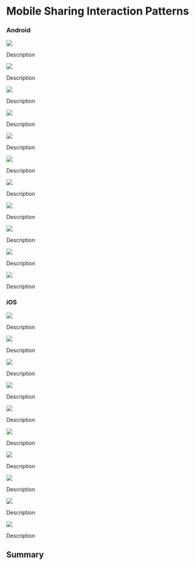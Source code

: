 # Mobile Sharing Interaction Patterns

### Android

![](../../.gitbook/assets/Android-sharing-1.png)

Description

![](../../.gitbook/assets/Android-sharing-2.png)

Description

![](../../.gitbook/assets/Android-sharing-3.png)

Description

![](../../.gitbook/assets/Android-sharing-4.png)

Description

![](../../.gitbook/assets/Android-sharing-5.png)

Description

![](../../.gitbook/assets/Android-sharing-6.png)

Description

![](../../.gitbook/assets/Android-sharing-7.png)

Description

![](../../.gitbook/assets/Android-sharing-8.png)

Description

![](../../.gitbook/assets/Android-sharing-9.png)

Description

![](../../.gitbook/assets/Android-sharing-10.png)

Description

![](../../.gitbook/assets/Android-sharing-11.png)

Description

### iOS

![](../../.gitbook/assets/iOS-sharing-1.png)

Description

![](../../.gitbook/assets/iOS-sharing-2.png)

Description

![](../../.gitbook/assets/iOS-sharing-3.png)

Description

![](../../.gitbook/assets/iOS-sharing-4.png)

Description

![](../../.gitbook/assets/iOS-sharing-5.png)

Description

![](../../.gitbook/assets/iOS-sharing-6.png)

Description

![](../../.gitbook/assets/iOS-sharing-7.png)

Description

![](../../.gitbook/assets/iOS-sharing-8.png)

Description

![](../../.gitbook/assets/iOS-sharing-9.png)

Description

![](../../.gitbook/assets/iOS-sharing-10.png)

Description

## Summary

